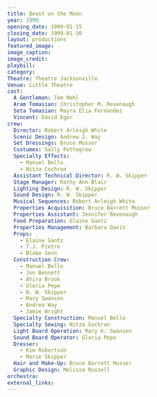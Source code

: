 ```yaml
---
title: Beast on the Moon
year: 1999
opening_date: 1999-01-15
closing_date: 1999-01-30
layout: productions
featured_image: 
image_caption:
image_credit:
playbill: 
category: 
Theatre: Theatre Jacksonville
Venue: Little Theatre
cast:
  A Gentleman: Tom Nehl
  Aram Tomasian: Christopher M. Revenaugh
  Seta Tomasian: Mayra Elia Fernandez
  Vincent: David Eger
crew:
  Director: Robert Arleigh White
  Scenic Design: Andrew J. Way
  Set Dressings: Bruce Musser
  Costumes: Sally Pettegrew
  Specialty Effects:
    - Manuel Bello
    - Nitza Cochran
  Assistant Technical Director: R. W. Skipper
  Stage Manager: Kathy Ann Blair
  Lighting Design: R. W. Skipper
  Sound Design: R. W. Skipper
  Musical Sequences: Robert Arleigh White
  Properties Acquisition: Bruce Barrett Musser
  Properties Assistant: Jennifer Revenaugh
  Food Preparation: Elaine Gantz
  Properties Management: Barbara Davis
  Props:
    - Elaine Gantz
    - T.J. Pietro
    - Blake Senn
  Construction Crew:
    - Manuel Bello
    - Jon Bennett
    - Ahira Brook
    - Gloria Pepe
    - R. W. Skipper
    - Mary Swanson
    - Andrea Way
    - Jamie Wright
  Specialty Construction: Manuel Bello
  Specialty Sewing: Nitza Cochran
  Light Board Operation: Mary K. Swanson
  Sound Board Operator: Gloria Pepe
  Dresser:
    - Kim Robertson
    - Marie Skipper
  Hair and Make-Up: Bruce Barrett Musser
  Graphic Design: Melissa Russell
orchestra:
external_links:
---
```

